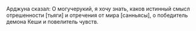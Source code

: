 Арджуна сказал: О могучерукий, я хочу знать, каков истинный смысл отрешенности [тьяги] и отречения от мира [санньясы], о победитель демона Кеши и повелитель чувств.